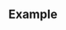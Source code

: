 ## Example

<pre data-line="9-10" class="line-numbers language-makefile" data-src="sample/15-18/Makefile"></pre>
